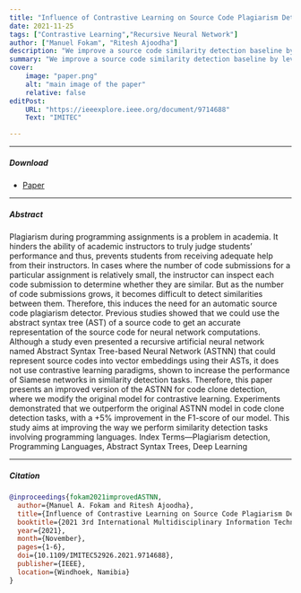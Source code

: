 ```yaml
---
title: "Influence of Contrastive Learning on Source Code Plagiarism Detection through Recursive Neural Networks" 
date: 2021-11-25
tags: ["Contrastive Learning","Recursive Neural Network"]
author: ["Manuel Fokam", "Ritesh Ajoodha"]
description: "We improve a source code similarity detection baseline by leveraging contrastive learning."
summary: "We improve a source code similarity detection baseline by leveraging contrastive learning." 
cover:
    image: "paper.png"
    alt: "main image of the paper"
    relative: false
editPost:
    URL: "https://ieeexplore.ieee.org/document/9714688"
    Text: "IMITEC"

---
```


---

##### Download

+ [Paper](https://riteshajoodha.co.za/sitepad-data/uploads/2021/10/Fokam-IMITEC.pdf)
<!-- + [Online appendix](appendix1.pdf) -->
<!-- + [Code and data](https://github.com/Michael-Beukman/MCHAMR) -->

---

##### Abstract

Plagiarism during programming assignments is a
problem in academia. It hinders the ability of academic instructors to truly judge students’ performance and thus, prevents
students from receiving adequate help from their instructors. In
cases where the number of code submissions for a particular
assignment is relatively small, the instructor can inspect each
code submission to determine whether they are similar. But as
the number of code submissions grows, it becomes difficult to
detect similarities between them. Therefore, this induces the need
for an automatic source code plagiarism detector.
Previous studies showed that we could use the abstract syntax
tree (AST) of a source code to get an accurate representation
of the source code for neural network computations. Although a
study even presented a recursive artificial neural network named
Abstract Syntax Tree-based Neural Network (ASTNN) that could
represent source codes into vector embeddings using their ASTs,
it does not use contrastive learning paradigms, shown to increase
the performance of Siamese networks in similarity detection
tasks.
Therefore, this paper presents an improved version of the
ASTNN for code clone detection, where we modify the original
model for contrastive learning. Experiments demonstrated that
we outperform the original ASTNN model in code clone detection
tasks, with a +5% improvement in the F1-score of our model.
This study aims at improving the way we perform similarity
detection tasks involving programming languages.
Index Terms—Plagiarism detection, Programming Languages,
Abstract Syntax Trees, Deep Learning

<!-- ---

##### Figure X: Figure caption

![](paper1.png) -->

---

##### Citation

```BibTeX
@inproceedings{fokam2021improvedASTNN,
  author={Manuel A. Fokam and Ritesh Ajoodha},
  title={Influence of Contrastive Learning on Source Code Plagiarism Detection through Recursive Neural Networks},
  booktitle={2021 3rd International Multidisciplinary Information Technology and Engineering Conference (IMITEC)},
  year={2021},
  month={November},
  pages={1-6},
  doi={10.1109/IMITEC52926.2021.9714688},
  publisher={IEEE},
  location={Windhoek, Namibia}
}
```

<!-- ---

##### Related material

+ [Presentation slides](presentation1.pdf)
+ [Dissertation title](https://escholarship.org/uc/item/7jr3m96r) – PhD dissertation on which this paper is based.
+ [Column title](https://cep.lse.ac.uk/pubs/download/cp365.pdf) – Nontechnical column describing the paper. -->

